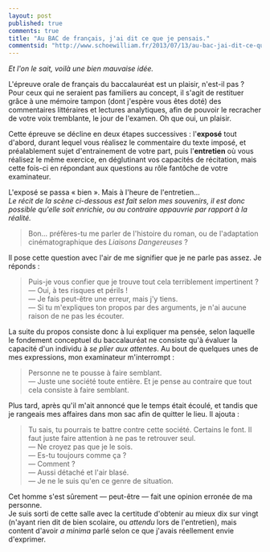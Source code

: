 ```yaml
---
layout: post
published: true
comments: true
title: "Au BAC de français, j'ai dit ce que je pensais."
commentsid: "http://www.schoewilliam.fr/2013/07/13/au-bac-jai-dit-ce-que-je-pensais.html"
---
```

*Et l'on le sait, voilà une bien mauvaise idée.*

L'épreuve orale de français du baccalauréat est un plaisir, n'est-il pas ? Pour ceux qui ne seraient pas familiers au concept, il s'agit de restituer grâce à une mémoire tampon (dont j'espère vous êtes doté) des commentaires littéraires et lectures analytiques, afin de pouvoir le recracher de votre voix tremblante, le jour de l'examen. Oh que oui, un plaisir.

Cette épreuve se décline en deux étapes successives : l'**exposé** tout d'abord, durant lequel vous réalisez le commentaire du texte imposé, et préalablement sujet d'entrainement de votre part, puis l'**entretien** où vous réalisez le même exercice, en déglutinant vos capacités de récitation, mais cette fois-ci en répondant aux questions au rôle fantôche de votre examinateur.

L'exposé se passa « bien ». Mais à l'heure de l'entretien…  
*Le récit de la scène ci-dessous est fait selon mes souvenirs, il est donc possible qu'elle soit enrichie, ou au contraire appauvrie par rapport à la réalité.*

> Bon… préfères-tu me parler de l'histoire du roman, ou de l'adaptation cinématographique des *Liaisons Dangereuses* ?

Il pose cette question avec l'air de me signifier que je ne parle pas assez. Je réponds :  

> Puis-je vous confier que je trouve tout cela terriblement impertinent ?  
> — Oui, à tes risques et périls !  
> — Je fais peut-être une erreur, mais j'y tiens.  
> — Si tu m'expliques ton propos par des arguments, je n'ai aucune raison de ne pas les écouter.

La suite du propos consiste donc à lui expliquer ma pensée, selon laquelle le fondement conceptuel du baccalauréat ne consiste qu'à évaluer la capacité d'un individu à *se plier aux attentes*.
Au bout de quelques unes de mes expressions, mon examinateur m'interrompt :

> Personne ne te pousse à faire semblant.  
> — Juste une société toute entière. Et je pense au contraire que tout cela consiste à faire semblant.

Plus tard, après qu'il m'ait annoncé que le temps était écoulé, et tandis que je rangeais mes affaires dans mon sac afin de quitter le lieu. Il ajouta :

> Tu sais, tu pourrais te battre contre cette société. Certains le font. Il faut juste faire attention à ne pas te retrouver seul.  
> — Ne croyez pas que je le sois.  
> — Es-tu toujours comme ça ?  
> — Comment ?  
> — Aussi détaché et l'air blasé.  
> — Je ne le suis qu'en ce genre de situation.

Cet homme s'est sûrement — peut-être — fait une opinion erronée de ma personne.  
Je suis sorti de cette salle avec la certitude d'obtenir au mieux dix sur vingt (n'ayant rien dit de bien scolaire, ou *attendu* lors de l'entretien), mais content d'avoir *a minima* parlé selon ce que j'avais réellement envie d'exprimer.

